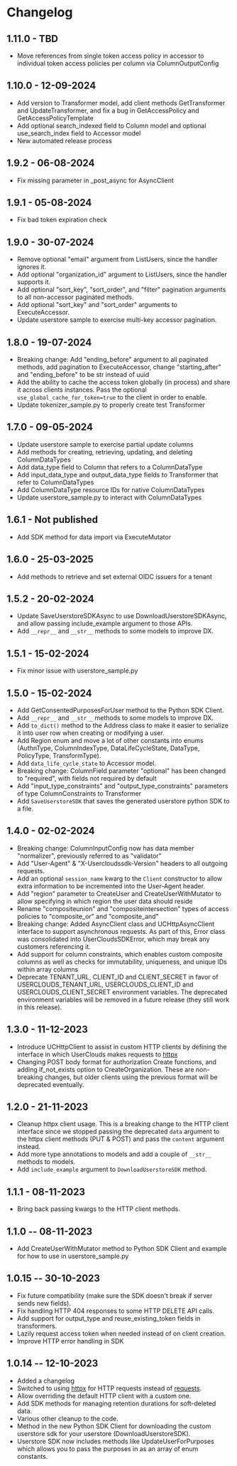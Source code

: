 # Changelog

## 1.11.0 - TBD

- Move references from single token access policy in accessor to individual token access policies per column via ColumnOutputConfig

## 1.10.0 - 12-09-2024

- Add version to Transformer model, add client methods GetTransformer and UpdateTransformer, and fix a bug in GetAccessPolicy and GetAccessPolicyTemplate
- Add optional search_indexed field to Column model and optional use_search_index field to Accessor model
- New automated release process

## 1.9.2 - 06-08-2024

- Fix missing parameter in \_post_async for AsyncClient

## 1.9.1 - 05-08-2024

- Fix bad token expiration check

## 1.9.0 - 30-07-2024

- Remove optional "email" argument from ListUsers, since the handler ignores it.
- Add optional "organization_id" argument to ListUsers, since the handler supports it.
- Add optional "sort_key", "sort_order", and "filter" pagination arguments to all non-accessor paginated methods.
- Add optional "sort_key" and "sort_order" arguments to ExecuteAccessor.
- Update userstore sample to exercise multi-key accessor pagination.

## 1.8.0 - 19-07-2024

- Breaking change: Add "ending_before" argument to all paginated methods, add pagination to ExecuteAccessor, change "starting_after" and "ending_before" to be str instead of uuid
- Add the ability to cache the access token globally (in process) and share it across clients instances. Pass the optional `use_global_cache_for_token=true` to the client in order to enable.
- Update tokenizer_sample.py to properly create test Transformer

## 1.7.0 - 09-05-2024

- Update userstore sample to exercise partial update columns
- Add methods for creating, retrieving, updating, and deleting ColumnDataTypes
- Add data_type field to Column that refers to a ColumnDataType
- Add input_data_type and output_data_type fields to Transformer that refer to ColumnDataTypes
- Add ColumnDataType resource IDs for native ColumnDataTypes
- Update userstore_sample.py to interact with ColumnDataTypes

## 1.6.1 - Not published

- Add SDK method for data import via ExecuteMutator

## 1.6.0 - 25-03-2025

- Add methods to retrieve and set external OIDC issuers for a tenant

## 1.5.2 - 20-02-2024

- Update SaveUserstoreSDKAsync to use DownloadUserstoreSDKAsync, and allow passing include_example argument to those APIs.
- Add `__repr__` and `__str__` methods to some models to improve DX.

## 1.5.1 - 15-02-2024

- Fix minor issue with userstore_sample.py

## 1.5.0 - 15-02-2024

- Add GetConsentedPurposesForUser method to the Python SDK Client.
- Add `__repr__` and `__str__` methods to some models to improve DX.
- Add `to_dict()` method to the Address class to make it easier to serialize it into user row when creating or modifying a user.
- Add Region enum and move a lot of other constants into enums (AuthnType, ColumnIndexType, DataLifeCycleState, DataType, PolicyType, TransformType).
- Add `data_life_cycle_state` to Accessor model.
- Breaking change: ColumnField parameter "optional" has been changed to "required", with fields not required by default
- Add "input_type_constraints" and "output_type_constraints" parameters of type ColumnConstraints to Transformer
- Add `SaveUserstoreSDK` that saves the generated userstore python SDK to a file.

## 1.4.0 - 02-02-2024

- Breaking change: ColumnInputConfig now has data member "normalizer", previously referred to as "validator"
- Add "User-Agent" & "X-Usercloudssdk-Version" headers to all outgoing requests.
- Add an optional `session_name` kwarg to the `Client` constructor to allow extra information to be incremented into the User-Agent header.
- Add "region" parameter to CreateUser and CreateUserWithMutator to allow specifying in which region the user data should reside
- Rename "compositeunion" and "compositeintersection" types of access policies to "composite_or" and "composite_and"
- Breaking change: Added AsyncClient class and UCHttpAsyncClient interface to support asynchronous requests. As part of this, Error class was consolidated into UserCloudsSDKError, which may break any customers referencing it.
- Add support for column constraints, which enables custom composite columns as well as checks for immutability, uniqueness, and unique IDs within array columns
- Deprecate TENANT_URL, CLIENT_ID and CLIENT_SECRET in favor of USERCLOUDS_TENANT_URL, USERCLOUDS_CLIENT_ID and USERCLOUDS_CLIENT_SECRET environment variables. The deprecated environment variables will be removed in a future release (they still work in this release).

## 1.3.0 - 11-12-2023

- Introduce UCHttpClient to assist in custom HTTP clients by defining the interface in which UserClouds makes requests to [httpx](https://www.python-httpx.org/)
- Changing POST body format for authorization Create functions, and adding if_not_exists option to CreateOrganization. These are non-breaking changes, but older clients using the previous format will be deprecated eventually.

## 1.2.0 - 21-11-2023

- Cleanup httpx client usage.
  This is a breaking change to the HTTP client interface since we stopped passing the deprecated `data` argument to the httpx client methods (PUT & POST) and pass the `content` argument instead.
- Add more type annotations to models and add a couple of `__str__` methods to models.
- Add `include_example` argument to `DownloadUserstoreSDK` method.

## 1.1.1 - 08-11-2023

- Bring back passing kwargs to the HTTP client methods.

## 1.1.0 -- 08-11-2023

- Add CreateUserWithMutator method to Python SDK Client and example for how to use in userstore_sample.py

## 1.0.15 -- 30-10-2023

- Fix future compatibility (make sure the SDK doesn't break if server sends new fields).
- Fix handling HTTP 404 responses to some HTTP DELETE API calls.
- Add support for output_type and reuse_existing_token fields in transformers.
- Lazily request access token when needed instead of on client creation.
- Improve HTTP error handling in SDK

## 1.0.14 -- 12-10-2023

- Added a changelog
- Switched to using [httpx](https://www.python-httpx.org/) for HTTP requests instead of [requests](https://requests.readthedocs.io/en/master/).
- Allow overriding the default HTTP client with a custom one.
- Add SDK methods for managing retention durations for soft-deleted data.
- Various other cleanup to the code.
- Method in the new Python SDK Client for downloading the custom userstore sdk for your userstore (DownloadUserstoreSDK).
- Userstore SDK now includes methods like UpdateUserForPurposes which allows you to pass the purposes in as an array of enum constants.
